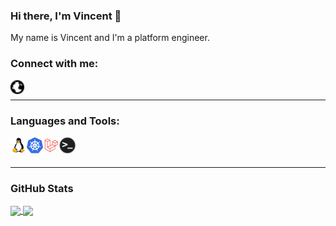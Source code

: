 ### Hi there, I'm Vincent 👋

My name is Vincent and I'm a platform engineer.

<!--
**DjVinnii/DjVinnii** is a ✨ _special_ ✨ repository because its `README.md` (this file) appears on your GitHub profile.

Here are some ideas to get you started:

- 🔭 I’m currently working on ...
- 🌱 I’m currently learning ...
- 👯 I’m looking to collaborate on ...
- 🤔 I’m looking for help with ...
- 💬 Ask me about ...
- 📫 How to reach me: ...
- 😄 Pronouns: ...
- ⚡ Fun fact: ...
-->

### Connect with me:
[<img align="left" alt="vinniict.nl" width="22px" src="https://raw.githubusercontent.com/iconic/open-iconic/master/svg/globe.svg" />][website]
<br />

---

### Languages and Tools:
<img align="left" alt="Linux" width="26px" src="https://raw.githubusercontent.com/github/explore/master/topics/linux/linux.png" />
<img align="left" alt="Kubernetes" width="26px" src="https://raw.githubusercontent.com/github/explore/master/topics/kubernetes/kubernetes.png" />
<img align="left" alt="Laravel" width="26px" src="https://raw.githubusercontent.com/github/explore/master/topics/laravel/laravel.png" />
<img align="left" alt="Terminal" width="26px" src="https://raw.githubusercontent.com/github/explore/master/topics/terminal/terminal.png" />
<br />
<br />

---

### GitHub Stats
<a href="https://github.com/DjVinnii/DjVinnii">
  <img align="center" src="https://github-readme-stats.vercel.app/api/top-langs/?username=DjVinnii&langs_count=3" />
</a>
<a href="https://github.com/DjVinnii/DjVinnii">
  <img align="center" src="https://github-readme-stats.vercel.app/api?username=DjVinnii&custom_title=DjVinnii%27s%20GitHub%20Stats&show_icons=true&count_private=true" />
</a>  

<!-- links to social media accounts -->

[website]: https://vinniict.nl

